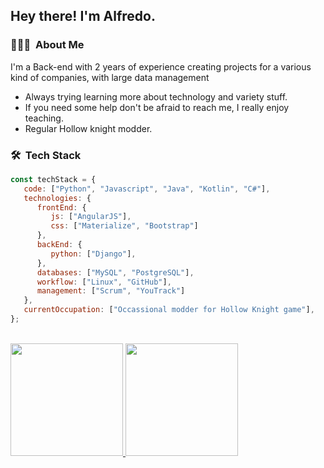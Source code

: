<h2> Hey there! I'm Alfredo.</h2>

<h3> 👨🏻‍💻 &nbsp;About Me </h3>
I'm a Back-end with 2 years of experience creating projects for a various kind of companies, with large data management 

- Always trying learning more about technology and variety stuff.
- If you need some help don't be afraid to reach me, I really enjoy teaching.
- Regular Hollow knight modder.

<h3> 🛠 &nbsp;Tech Stack</h3>

```javascript
const techStack = {
   code: ["Python", "Javascript", "Java", "Kotlin", "C#"],
   technologies: {
      frontEnd: {
         js: ["AngularJS"],
         css: ["Materialize", "Bootstrap"]
      },
      backEnd: {
         python: ["Django"],
      },
      databases: ["MySQL", "PostgreSQL"],
      workflow: ["Linux", "GitHub"],
      management: ["Scrum", "YouTrack"]
   },
   currentOccupation: ["Occassional modder for Hollow Knight game"],
};
```

<br />

<a href="https://github.com/AVS1508">
  <img height="180em" src="https://github-readme-stats.vercel.app/api?username=xshaffter&theme=buefy&show_icons=true" />
  <img height="180em" src="https://github-readme-stats.vercel.app/api/top-langs/?username=xshaffter&theme=buefy&layout=compact" />
</a>

